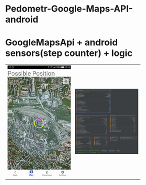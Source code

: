 # Pedometr-Google-Maps-API-android
GoogleMapsApi + android sensors(step counter) + logic 
=========



<table sytle="border: 0px;">
<tr>
<td><img width="200px" src="1.jpg" /></td>
<td><img width="200px" src="diagram.png" /></td>
</tr>
</table>







